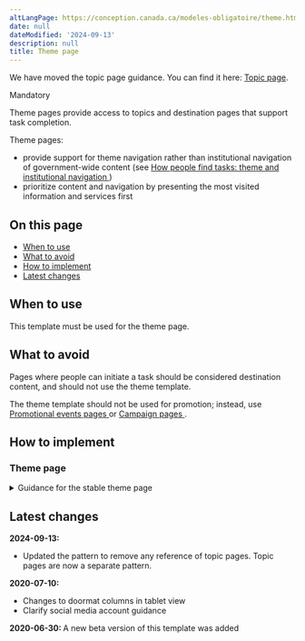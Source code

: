 ```yaml
---
altLangPage: https://conception.canada.ca/modeles-obligatoire/theme.html
date: null
dateModified: '2024-09-13'
description: null
title: Theme page
---
```

<section class="alert alert-info">
    <p>We have moved the topic page guidance. You can find it here: <a href="topic.html">Topic page</a>.</p>
</section>

<p>
    <span class="label label-danger">
        Mandatory
    </span>
</p>

<p>
    Theme pages provide access to topics and destination pages that support task completion.
</p>

<p>
    Theme pages:
</p>

<ul>
    <li>
        provide support for theme navigation rather than institutional navigation of government-wide content (see
        <a href="{{ site.url }}/specifications/information-findability/organizing-content.html#toc1">
            How people find tasks: theme and institutional navigation
        </a>
        )
    </li>
    <li>
        prioritize content and navigation by presenting the most visited information and services first
    </li>
</ul>

<section>
    <h2>
        On this page
    </h2>
    <ul>
        <li>
            <a href="#use">
                When to use
            </a>
        </li>
        <li>
            <a href="#avoid">
                What to avoid
            </a>
        </li>
        <li>
            <a href="#specifications">
                How to implement
            </a>
        </li>
        <li>
            <a href="#changes">
                Latest changes
            </a>
        </li>
    </ul>
</section>

<section>
    <h2 id="use">
        When to use
    </h2>
    <p>
        This template must be used for the theme page.
    </p>
</section>

<section>
    <h2 id="avoid">
        What to avoid
    </h2>
    <p>
        Pages where people can initiate a task should be considered destination content, and should not use the theme template.
    </p>
    <p>
        The theme template should not be used for promotion; instead, use
        <a href="../recommended-templates/promotional-events-pages.html">
            Promotional events pages
        </a>
        or
        <a href="../recommended-templates/campaign-pages.html">
            Campaign pages
        </a>
      .
    </p>
</section>

<section>
    <h2 id="specifications">
        How to implement
    </h2>
</section>

<div class="clearfix"></div>

<section>
    <h3>
        Theme page
    </h3>
    <details>
        <summary>
            Guidance for the stable theme page
        </summary>
        <div class="btn-group mrgn-bttm-sm">
            <button class="btn btn-default wb-toggle" data-toggle='{"selector": "details", "parent": "#template-elements-1", "type": "on"}' type="button">
                Expand All
            </button>
            <button class="btn btn-default wb-toggle" data-toggle='{"selector": "details", "parent": "#template-elements-1", "type": "off"}' type="button">
                Collapse All
            </button>
        </div>
        <div class="row">
            <div class="col-lg-6 pull-right">
                <figure class="mrgn-bttm-lg">
                    <figcaption class="text-center">
                        <b>
                            Theme page template
                        </b>
                    </figcaption>
                    <img alt="Template of theme page showing sections that make up its structure. Read top to bottom and left to right. Specifications detailed below." class="full-width" src="../images/theme-page-en.jpg" />
                </figure>
            </div>
            <div class="col-lg-6 pull-left">
                <div id="template-elements-1">
                    <section>
                        <h3>
                            1: Theme title
                        </h3>
                        <p>
                            <span class="label label-danger">
                                Mandatory
                            </span>
                        </p>
                        <p>
                            Describes the theme and page content
                        </p>
                        <ul class="list-unstyled">
                            <li id="element1-1">
                                <details class="mrgn-bttm-sm">
                                    <summary class="wb-toggle" data-toggle='{"print":"on"}'>
                                        <strong>
                                            Presentation
                                        </strong>
                                    </summary>
                                    <ul>
                                        <li>
                                            theme title must be a unique H1
                                        </li>
                                        <li>
                                            must be the first component on the page
                                        </li>
                                    </ul>
                                </details>
                            </li>
                        </ul>
                    </section>
                    <section>
                        <h3>
                            2: Theme introductory paragraph
                        </h3>
                        <p>
                            <span class="label label-danger">
                                Mandatory
                            </span>
                        </p>
                        <p>
                            Describes the top tasks and topics that can be accessed on this page
                        </p>
                        <ul class="list-unstyled">
                            <li id="element1-2a">
                                <details class="mrgn-bttm-sm">
                                    <summary class="wb-toggle" data-toggle='{"print":"on"}'>
                                        <strong>
                                            Content
                                        </strong>
                                    </summary>
                                    <ul>
                                        <li>
                                            provides an overview of all top tasks that can be accomplished on the given theme
                                        </li>
                                        <li>
                                            keep the text short and concise
                                        </li>
                                        <li>
                                            written for a grade 6-8 reading level
                                        </li>
                                    </ul>
                                </details>
                            </li>
                            <li id="element1-2b">
                                <details class="mrgn-bttm-sm">
                                    <summary class="wb-toggle" data-toggle='{"print":"on"}'>
                                        <strong>
                                            Presentation
                                        </strong>
                                    </summary>
                                    <ul>
                                        <li>
                                            appears below the theme title
                                        </li>
                                        <li>
                                            appears to the left of the theme image
                                        </li>
                                    </ul>
                                </details>
                            </li>
                        </ul>
                    </section>
                    <section>
                        <h3>
                            3: Theme image
                        </h3>
                        <p>
                            <span class="label label-info">
                                Optional
                            </span>
                        </p>
                        <p>
                            Image is optional. Only use decorative images.
                        </p>
                        <ul class="list-unstyled">
                            <li id="element1-3b">
                                <details class="mrgn-bttm-sm">
                                    <summary class="wb-toggle" data-toggle='{"print":"on"}'>
                                        <strong>
                                            Presentation
                                        </strong>
                                    </summary>
                                    <ul>
                                        <li>
                                            appears at the top of the page
                                        </li>
                                        <li>
                                            appears to the right of the theme introductory paragraph
                                        </li>
                                    </ul>
                                </details>
                            </li>
                        </ul>
                    </section>
                    <section>
                        <h3>
                            4: Theme social media channels
                        </h3>
                        <p>
                            <span class="label label-warning">
                                Conditional
                            </span>
                        </p>
                        <p>
                            Features theme-specific social media channels
                        </p>
                        <ul class="list-unstyled">
                            <li id="element1-4a">
                                <details class="mrgn-bttm-sm">
                                    <summary class="wb-toggle" data-toggle='{"print":"on"}'>
                                        <strong>
                                            Content
                                        </strong>
                                    </summary>
                                    <ul>
                                        <li>
                                            this component is mandatory when there is 1 or more theme related social media channels that exist
                                        </li>
                                        <li>
                                            use the
                                            <a href="../common-design-patterns/social-media-channels.html">
                                                Social media channels block (follow block)
                                            </a>
                                            pattern
                                        </li>
                                    </ul>
                                </details>
                            </li>
                            <li id="element1-4b">
                                <details class="mrgn-bttm-sm">
                                    <summary class="wb-toggle" data-toggle='{"print":"on"}'>
                                        <strong>
                                            Presentation
                                        </strong>
                                    </summary>
                                    <ul>
                                        <li>
                                            appears below the theme introductory paragraph
                                        </li>
                                    </ul>
                                </details>
                            </li>
                        </ul>
                    </section>
                    <section>
                        <h3>
                            5: Services and information
                        </h3>
                        <p>
                            <span class="label label-danger">
                                Mandatory
                            </span>
                        </p>
                        <p>
                            Features theme-specific topics
                        </p>
                        <ul class="list-unstyled">
                            <li id="element1-5a">
                                <details class="mrgn-bttm-sm">
                                    <summary class="wb-toggle" data-toggle='{"print":"on"}'>
                                        <strong>
                                            Content
                                        </strong>
                                    </summary>
                                    <ul>
                                        <li>
                                            use the
                                            <a href="../common-design-patterns/services-information.html">
                                                Services and information
                                            </a>
                                            pattern
                                        </li>
                                    </ul>
                                </details>
                            </li>
                            <li id="element1-5b">
                                <details class="mrgn-bttm-sm">
                                    <summary class="wb-toggle" data-toggle='{"print":"on"}'>
                                        <strong>
                                            Presentation
                                        </strong>
                                    </summary>
                                    <ul>
                                        <li>
                                            appears below the theme social media channels and to the left of “Most requested”
                                        </li>
                                        <li>
                                            heading is labelled “Services and information”
                                        </li>
                                    </ul>
                                </details>
                            </li>
                        </ul>
                    </section>
                    <section>
                        <h3>
                            6: Most requested
                        </h3>
                        <p>
                            <span class="label label-danger">
                                Mandatory
                            </span>
                        </p>
                        <p>
                            Features theme-specific top tasks
                        </p>
                        <ul class="list-unstyled">
                            <li id="element1-6a">
                                <details class="mrgn-bttm-sm">
                                    <summary class="wb-toggle" data-toggle='{"print":"on"}'>
                                        <strong>
                                            Content
                                        </strong>
                                    </summary>
                                    <ul>
                                        <li>
                                            use the
                                            <a href="../common-design-patterns/most-requested.html">
                                                Most requested
                                            </a>
                                            pattern
                                        </li>
                                    </ul>
                                </details>
                            </li>
                            <li id="element1-6b">
                                <details class="mrgn-bttm-sm">
                                    <summary class="wb-toggle" data-toggle='{"print":"on"}'>
                                        <strong>
                                            Presentation
                                        </strong>
                                    </summary>
                                    <ul>
                                        <li>
                                            appears to the right of “Services and information”
                                        </li>
                                        <li>
                                            heading is labelled “Most requested”
                                        </li>
                                    </ul>
                                </details>
                            </li>
                        </ul>
                    </section>
                    <section>
                        <h3>
                            7: More information for
                        </h3>
                        <p>
                            <span class="label label-warning">
                                Conditional
                            </span>
                        </p>
                        <p>
                            Links to related government-wide audience information
                        </p>
                        <ul class="list-unstyled">
                            <li id="element1-7a">
                                <details class="mrgn-bttm-sm">
                                    <summary class="wb-toggle" data-toggle='{"print":"on"}'>
                                        <strong>
                                            Content
                                        </strong>
                                    </summary>
                                    <ul>
                                        <li>
                                            this component is mandatory when there is 1 or more theme-related government-wide audience page or audience topic page that exist
                                        </li>
                                        <li>
                                            use the
                                            <a href="../common-design-patterns/more-information.html">
                                                More information for
                                            </a>
                                            pattern
                                        </li>
                                    </ul>
                                </details>
                            </li>
                            <li id="element1-7b">
                                <details class="mrgn-bttm-sm">
                                    <summary class="wb-toggle" data-toggle='{"print":"on"}'>
                                        <strong>
                                            Presentation
                                        </strong>
                                    </summary>
                                    <ul>
                                        <li>
                                            appears below “Most requested”
                                        </li>
                                        <li>
                                            heading is labelled “More information for”
                                        </li>
                                    </ul>
                                </details>
                            </li>
                        </ul>
                    </section>
                    <section>
                        <h3>
                            8: Theme features
                        </h3>
                        <p>
                            <span class="label label-danger">
                                Mandatory
                            </span>
                        </p>
                        <p>
                            Promotes theme-specific current activities being led by departments and agencies across the
                            <abbr title="Government of Canada">
                                GC
                            </abbr>
                        </p>
                        <ul class="list-unstyled">
                            <li id="element1-8a">
                                <details class="mrgn-bttm-sm">
                                    <summary class="wb-toggle" data-toggle='{"print":"on"}'>
                                        <strong>
                                            Content
                                        </strong>
                                    </summary>
                                    <ul>
                                        <li>
                                            use the
                                            <a href="../common-design-patterns/feature-tiles.html">
                                                Context-specific features
                                            </a>
                                            pattern
                                        </li>
                                    </ul>
                                </details>
                            </li>
                            <li id="element1-9b">
                                <details class="mrgn-bttm-sm">
                                    <summary class="wb-toggle" data-toggle='{"print":"on"}'>
                                        <strong>
                                            Presentation
                                        </strong>
                                    </summary>
                                    <ul>
                                        <li>
                                            appears below “Services and information”
                                        </li>
                                    </ul>
                                </details>
                            </li>
                        </ul>
                    </section>
                </div>
            </div>
        </div>
        <h2 id="navigation">
            User navigation
        </h2>
        <p>
            Canada.ca is organized around 15 themes, based on an analysis of top tasks (most requested information and services) across the Government of Canada.
        </p>
        <p>
            While the themes emphasize top tasks related to information and service delivery, they also provide a window into activities of the Government of Canada that are undertaken to support programs and services (for example,
            research, consultation, policy development).
        </p>
        <figure class="mrgn-bttm-lg">
            <figcaption class="text-center">
                <b>
                    User navigation diagram
                </b>
            </figcaption>
            <img
                alt="Diagram of how to navigate to theme pages on Canada.ca. Text version below:"
                class="img-responsive center-block"
                src="https://www.canada.ca/content/dam/tbs-sct/images/government-communications/canada-content-style-guide/theme-pages-ia-eng.png"
            />
            <details>
                <summary class="wb-toggle" data-toggle='{"print":"on"}'>
                    Text version
                </summary>
                <p>
                    Theme pages can be accessed from the Canada.ca home page.
                </p>
            </details>
        </figure>
    </details>
</section>

<section>
    <h2 id="changes">
        Latest changes
    </h2>
    <p>
        <strong>
            2024-09-13:
        </strong>
    </p>
    <ul>
        <li>
            Updated the pattern to remove any reference of topic pages. Topic pages are now a separate pattern.
        </li>
    </ul>
    <p>
        <strong>
            2020-07-10:
        </strong>
    </p>
    <ul>
        <li>
            Changes to doormat columns in tablet view
        </li>
        <li>
            Clarify social media account guidance
        </li>
    </ul>
    <p>
        <strong>
            2020-06-30:
        </strong>
        A new beta version of this template was added
    </p>
</section>
